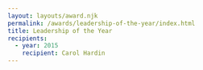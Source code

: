 ```yaml
---
layout: layouts/award.njk
permalink: /awards/leadership-of-the-year/index.html
title: Leadership of the Year
recipients:
  - year: 2015
    recipient: Carol Hardin
---
```

